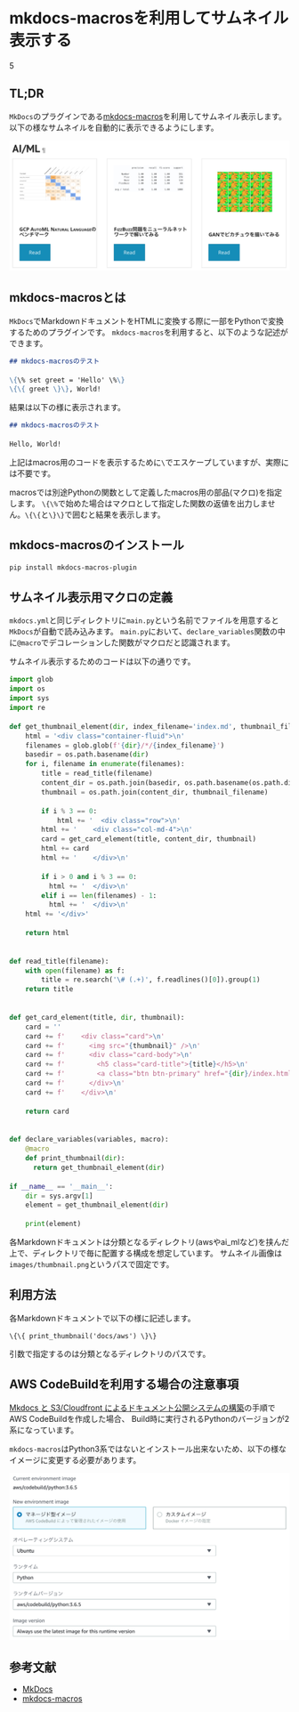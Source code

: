 # mkdocs-macrosを利用してサムネイル表示する
5
## TL;DR

`MkDocs`のプラグインである[mkdocs-macros](https://github.com/fralau/mkdocs_macros_plugin)を利用してサムネイル表示します。
以下の様なサムネイルを自動的に表示できるようにします。

![](images/thumbnail.png)

## mkdocs-macrosとは

`MkDocs`でMarkdownドキュメントをHTMLに変換する際に一部をPythonで変換するためのプラグインです。
`mkdocs-macros`を利用すると、以下のような記述ができます。

```markdown
## mkdocs-macrosのテスト

\{\% set greet = 'Hello' \%\}
\{\{ greet \}\}, World!
```

結果は以下の様に表示されます。

```markdown
## mkdocs-macrosのテスト

Hello, World!
```

上記はmacros用のコードを表示するために`\`でエスケープしていますが、実際には不要です。

macrosでは別途Pythonの関数として定義したmacros用の部品(マクロ)を指定します。
`\{\%`で始めた場合はマクロとして指定した関数の返値を出力しません。`\{\{`と`\}\}`で囲むと結果を表示します。

## mkdocs-macrosのインストール

```bash
pip install mkdocs-macros-plugin
```

## サムネイル表示用マクロの定義

`mkdocs.yml`と同じディレクトリに`main.py`という名前でファイルを用意すると`MkDocs`が自動で読み込みます。
`main.py`において、`declare_variables`関数の中に`@macro`でデコレーションした関数がマクロだと認識されます。

サムネイル表示するためのコードは以下の通りです。

```python
import glob
import os
import sys
import re

def get_thumbnail_element(dir, index_filename='index.md', thumbnail_filename='images/thumbnail.png'):
    html = '<div class="container-fluid">\n'
    filenames = glob.glob(f'{dir}/*/{index_filename}')
    basedir = os.path.basename(dir)
    for i, filename in enumerate(filenames):
        title = read_title(filename)
        content_dir = os.path.join(basedir, os.path.basename(os.path.dirname(filename)))
        thumbnail = os.path.join(content_dir, thumbnail_filename)

        if i % 3 == 0:
            html += '  <div class="row">\n'
        html += '    <div class="col-md-4">\n'
        card = get_card_element(title, content_dir, thumbnail)
        html += card
        html += '    </div>\n'

        if i > 0 and i % 3 == 0:
          html += '  </div>\n'
        elif i == len(filenames) - 1:
          html += '  </div>\n'
    html += '</div>'

    return html


def read_title(filename):
    with open(filename) as f:
        title = re.search('\# (.+)', f.readlines()[0]).group(1)
    return title


def get_card_element(title, dir, thumbnail):
    card = ''
    card += f'    <div class="card">\n'
    card += f'      <img src="{thumbnail}" />\n'
    card += f'      <div class="card-body">\n'
    card += f'        <h5 class="card-title">{title}</h5>\n'
    card += f'        <a class="btn btn-primary" href="{dir}/index.html">Read</a>\n'
    card += f'      </div>\n'
    card += f'    </div>\n'

    return card


def declare_variables(variables, macro):
    @macro
    def print_thumbnail(dir):
      return get_thumbnail_element(dir)

if __name__ == '__main__':
    dir = sys.argv[1]
    element = get_thumbnail_element(dir)

    print(element)
```

各Markdownドキュメントは分類となるディレクトリ(awsやai_mlなど)を挟んだ上で、ディレクトリで毎に配置する構成を想定しています。
サムネイル画像は`images/thumbnail.png`というパスで固定です。

## 利用方法

各Markdownドキュメントで以下の様に記述します。

```
\{\{ print_thumbnail('docs/aws') \}\}
```

引数で指定するのは分類となるディレクトリのパスです。

## AWS CodeBuildを利用する場合の注意事項

[Mkdocs と S3/Cloudfront によるドキュメント公開システムの構築](../mkdocs-s3-cloudfront/index.md)の手順でAWS CodeBuildを作成した場合、
Build時に実行されるPythonのバージョンが2系になっています。

`mkdocs-macros`はPython3系ではないとインストール出来ないため、以下の様なイメージに変更する必要があります。

![](images/os-image.png)

## 参考文献

* [MkDocs](https://www.mkdocs.org/)
* [mkdocs-macros](https://github.com/fralau/mkdocs_macros_plugin)